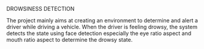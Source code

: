 DROWSINESS DETECTION

The project mainly aims at creating an environment to determine and alert a driver while driving a vehicle. When the driver is feeling drowsy, the system detects the state using face detection especially the eye ratio aspect and mouth ratio aspect to determine the drowsy state.
